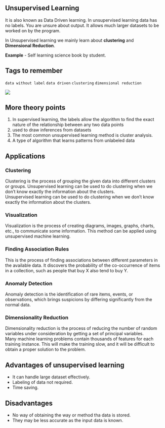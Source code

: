 ## Unsupervised Learning
It is also known as Data Driven learning.
In unsupervised learning data has no labels. You are unsure about output.
It allows much larger datasets to be worked on by the program.

In Unsupervised learning we mainly learn about **clustering** and **Dimensional Reduction**.

**Example** - Self learning science book by student.

## Tags to remember
`data without label` `data driven` `clustering` `dimensional reduction`

<img src = 'https://data-flair.training/blogs/wp-content/uploads/sites/2/2019/07/unsupervised-learning.png'/>

## More theory points
1. In supervised learning, the labels allow the algorithm to find the exact nature of the relationship between any two data points
2. used to draw inferences from datasets
3. The most common unsupervised learning method is cluster analysis.
4. A type of algorithm that learns patterns from unlabeled data

## Applications

### Clustering
Clustering is the process of grouping the given data into different clusters or groups. Unsupervised learning can be used to do clustering when we don’t know exactly the information about the clusters.\
Unsupervised learning can be used to do clustering when we don’t know exactly the information about the clusters.

### Visualization
Visualization is the process of creating diagrams, images, graphs, charts, etc., to communicate some information. 
This method can be applied using unsupervised machine learning.

### Finding Association Rules
This is the process of finding associations between different parameters in the available data. It discovers the probability of the co-occurrence of items in a collection, such as people that buy X also tend to buy Y.

### Anomaly Detection
Anomaly detection is the identification of rare items, events, or observations, which brings suspicions by differing significantly from the normal data.

### Dimensionality Reduction
Dimensionality reduction is the process of reducing the number of random variables under consideration by getting a set of principal variables.\
Many machine learning problems contain thousands of features for each training instance. This will make the training slow, and it will be difficult to obtain a proper solution to the problem.

## Advantages of unsupervised learning
- It can handle large dataset effectively.
- Labeling of data not required.
- Time saving.
  
## Disadvantages
- No way of obtaining the way or method tha data is stored.
- They may be less accurate as the input data is known.
